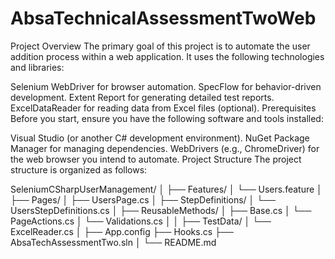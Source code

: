 # AbsaTechnicalAssessmentTwoWeb

Project Overview
The primary goal of this project is to automate the user addition process within a web application. It uses the following technologies and libraries:

Selenium WebDriver for browser automation.
SpecFlow for behavior-driven development.
Extent Report for generating detailed test reports.
ExcelDataReader for reading data from Excel files (optional).
Prerequisites
Before you start, ensure you have the following software and tools installed:

Visual Studio (or another C# development environment).
NuGet Package Manager for managing dependencies.
WebDrivers (e.g., ChromeDriver) for the web browser you intend to automate.
Project Structure
The project structure is organized as follows:

SeleniumCSharpUserManagement/
│
├── Features/
│   └── Users.feature
│
├── Pages/
│   ├── UsersPage.cs
│
├── StepDefinitions/
│   └── UsersStepDefinitions.cs
│
├── ReusableMethods/
│   ├── Base.cs
│   └── PageActions.cs
│   └── Validations.cs
│ 
│   ├── TestData/
│   └── ExcelReader.cs
│
├── App.config
├── Hooks.cs
├── AbsaTechAssessmentTwo.sln
│
└── README.md
